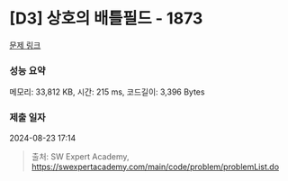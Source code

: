 # [D3] 상호의 배틀필드 - 1873 

[문제 링크](https://swexpertacademy.com/main/code/problem/problemDetail.do?contestProbId=AV5LyE7KD2ADFAXc) 

### 성능 요약

메모리: 33,812 KB, 시간: 215 ms, 코드길이: 3,396 Bytes

### 제출 일자

2024-08-23 17:14



> 출처: SW Expert Academy, https://swexpertacademy.com/main/code/problem/problemList.do